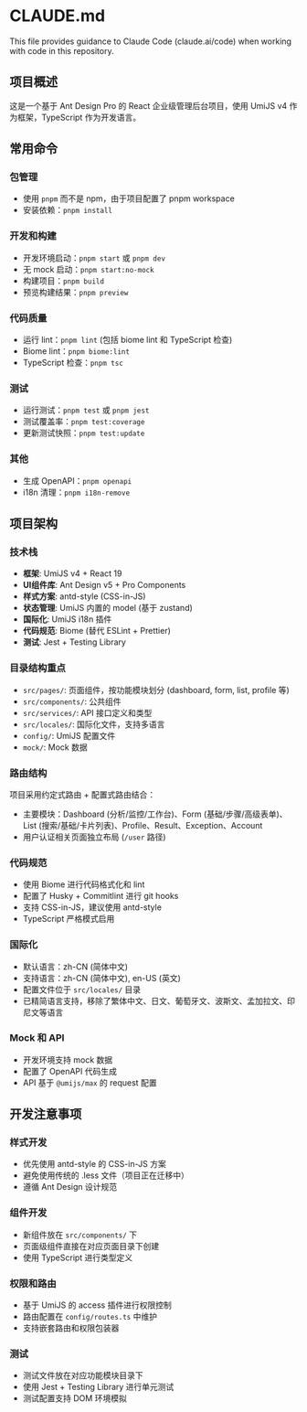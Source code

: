 # CLAUDE.md

This file provides guidance to Claude Code (claude.ai/code) when working with code in this repository.

## 项目概述

这是一个基于 Ant Design Pro 的 React 企业级管理后台项目，使用 UmiJS v4 作为框架，TypeScript 作为开发语言。



## 常用命令

### 包管理
- 使用 `pnpm` 而不是 npm，由于项目配置了 pnpm workspace
- 安装依赖：`pnpm install`

### 开发和构建
- 开发环境启动：`pnpm start` 或 `pnpm dev`
- 无 mock 启动：`pnpm start:no-mock`
- 构建项目：`pnpm build`
- 预览构建结果：`pnpm preview`

### 代码质量
- 运行 lint：`pnpm lint` (包括 biome lint 和 TypeScript 检查)
- Biome lint：`pnpm biome:lint`
- TypeScript 检查：`pnpm tsc`

### 测试
- 运行测试：`pnpm test` 或 `pnpm jest`
- 测试覆盖率：`pnpm test:coverage`
- 更新测试快照：`pnpm test:update`

### 其他
- 生成 OpenAPI：`pnpm openapi`
- i18n 清理：`pnpm i18n-remove`

## 项目架构

### 技术栈
- **框架**: UmiJS v4 + React 19
- **UI组件库**: Ant Design v5 + Pro Components
- **样式方案**: antd-style (CSS-in-JS)
- **状态管理**: UmiJS 内置的 model (基于 zustand)
- **国际化**: UmiJS i18n 插件
- **代码规范**: Biome (替代 ESLint + Prettier)
- **测试**: Jest + Testing Library

### 目录结构重点
- `src/pages/`: 页面组件，按功能模块划分 (dashboard, form, list, profile 等)
- `src/components/`: 公共组件
- `src/services/`: API 接口定义和类型
- `src/locales/`: 国际化文件，支持多语言
- `config/`: UmiJS 配置文件
- `mock/`: Mock 数据

### 路由结构
项目采用约定式路由 + 配置式路由结合：
- 主要模块：Dashboard (分析/监控/工作台)、Form (基础/步骤/高级表单)、List (搜索/基础/卡片列表)、Profile、Result、Exception、Account
- 用户认证相关页面独立布局 (`/user` 路径)

### 代码规范
- 使用 Biome 进行代码格式化和 lint
- 配置了 Husky + Commitlint 进行 git hooks
- 支持 CSS-in-JS，建议使用 antd-style
- TypeScript 严格模式启用

### 国际化
- 默认语言：zh-CN (简体中文)
- 支持语言：zh-CN (简体中文), en-US (英文)
- 配置文件位于 `src/locales/` 目录
- 已精简语言支持，移除了繁体中文、日文、葡萄牙文、波斯文、孟加拉文、印尼文等语言

### Mock 和 API
- 开发环境支持 mock 数据
- 配置了 OpenAPI 代码生成
- API 基于 `@umijs/max` 的 request 配置

## 开发注意事项

### 样式开发
- 优先使用 antd-style 的 CSS-in-JS 方案
- 避免使用传统的 .less 文件（项目正在迁移中）
- 遵循 Ant Design 设计规范

### 组件开发
- 新组件放在 `src/components/` 下
- 页面级组件直接在对应页面目录下创建
- 使用 TypeScript 进行类型定义

### 权限和路由
- 基于 UmiJS 的 access 插件进行权限控制
- 路由配置在 `config/routes.ts` 中维护
- 支持嵌套路由和权限包装器

### 测试
- 测试文件放在对应功能模块目录下
- 使用 Jest + Testing Library 进行单元测试
- 测试配置支持 DOM 环境模拟